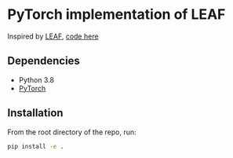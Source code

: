 # PyTorch implementation of LEAF

Inspired by [LEAF](https://openreview.net/forum?id=jM76BCb6F9m), [code here](https://github.com/google-research/leaf-audio)

## Dependencies
* Python 3.8
* [PyTorch](https://pytorch.org/)

## Installation
From the root directory of the repo, run:

```bash
pip install -e .
```
